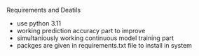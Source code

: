 Requirements and Deatils 

- use python 3.11
- working prediction accuracy part to improve
- simultaniously working continuous model training part 
- packges are given in requirements.txt file to install in system
